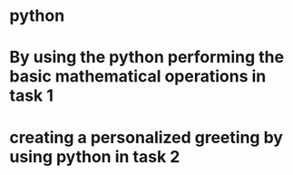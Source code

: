 # python
# By using the python performing the basic mathematical operations in task 1 

# creating a personalized greeting by using python in task 2


